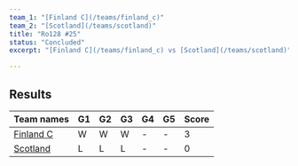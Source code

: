 ```yaml
---
team_1: "[Finland C](/teams/finland_c)"
team_2: "[Scotland](/teams/scotland)"
title: "Ro128 #25"
status: "Concluded"
excerpt: "[Finland C](/teams/finland_c) vs [Scotland](/teams/scotland)"

---
```

## Results

| Team names | G1 | G2 | G3 | G4 | G5 | Score |
| -- | -- | -- | -- | -- | -- | -- |
| [Finland C](/teams/finland_c) | W | W | W | - | - | 3 |
| [Scotland](/teams/scotland) | L | L | L | - | - | 0 |
